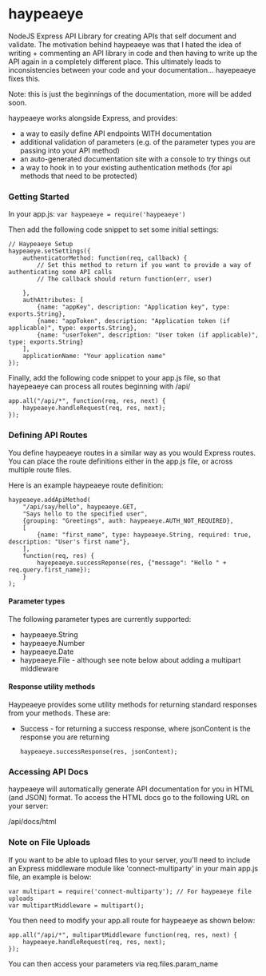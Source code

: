 haypeaeye
=========

NodeJS Express API Library for creating APIs that self document and validate. The motivation behind haypeaeye was that I hated the idea of writing + commenting an API library in code and then having to write up the API again in a completely different place. This ultimately leads to inconsistencies between your code and your documentation... hayepeaeye fixes this.

Note: this is just the beginnings of the documentation, more will be added soon.

haypeaeye works alongside Express, and provides:
* a way to easily define API endpoints WITH documentation
* additional validation of parameters (e.g. of the parameter types you are passing into your API method)
* an auto-generated documentation site with a console to try things out
* a way to hook in to your existing authentication methods (for api methods that need to be protected)


### Getting Started
In your app.js: `var haypeaeye = require('haypeaeye')`

Then add the following code snippet to set some initial settings:

```
// Haypeaeye Setup
haypeaeye.setSettings({
    authenticatorMethod: function(req, callback) {
        // Set this method to return if you want to provide a way of authenticating some API calls
        // The callback should return function(err, user)

    },
    authAttributes: [
        {name: "appKey", description: "Application key", type: exports.String},
        {name: "appToken", description: "Application token (if applicable)", type: exports.String},
        {name: "userToken", description: "User token (if applicable)", type: exports.String}
    ],
    applicationName: "Your application name"
});

```

Finally, add the following code snippet to your app.js file, so that hayepeaeye can process all routes beginning with /api/

```
app.all("/api/*", function(req, res, next) {
    haypeaeye.handleRequest(req, res, next);
});
```

### Defining API Routes
You define haypeaeye routes in a similar way as you would Express routes. You can place the route definitions either in the app.js file, or across multiple route files.

Here is an example haypeaeye route definition:

```
haypeaeye.addApiMethod(
    "/api/say/hello", haypeaeye.GET,
    "Says hello to the specified user",
    {grouping: "Greetings", auth: haypeaeye.AUTH_NOT_REQUIRED},
    [
        {name: "first_name", type: haypeaeye.String, required: true, description: "User's first name"},
    ],
    function(req, res) {
        hayepeaeye.successReponse(res, {"message": "Hello " + req.query.first_name});
    }
);
```

#### Parameter types
The following parameter types are currently supported:
* haypeaeye.String
* haypeaeye.Number
* haypeaeye.Date
* haypeaeye.File - although see note below about adding a multipart middleware

#### Response utility methods
Haypeaeye provides some utility methods for returning standard responses from your methods. These are:

* Success - for returning a success response, where jsonContent is the response you are returning
    ```
    haypeaeye.successResponse(res, jsonContent);
    ```


### Accessing API Docs
haypeaeye will automatically generate API documentation for you in HTML (and JSON) format. To access the HTML docs go to the following URL on your server:

/api/docs/html


### Note on File Uploads
If you want to be able to upload files to your server, you'll need to include an Express middleware module like 'connect-multiparty' in your main app.js file, an example is below:

```
var multipart = require('connect-multiparty'); // For haypeaeye file uploads
var multipartMiddleware = multipart();
```

You then need to modify your app.all route for haypeaeye as shown below:

```
app.all("/api/*", multipartMiddleware function(req, res, next) {
    haypeaeye.handleRequest(req, res, next);
});
```

You can then access your parameters via req.files.param_name



